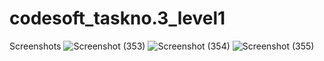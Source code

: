 # codesoft_taskno.3_level1
Screenshots
![Screenshot (353)](https://github.com/Shivranjan17/codesoft_taskno.3_level1/assets/141115850/e59ef1c5-388e-41bd-8720-80266d522bef)
![Screenshot (354)](https://github.com/Shivranjan17/codesoft_taskno.3_level1/assets/141115850/1eb329dd-27a8-42b6-903f-670e46f8e5fe)
![Screenshot (355)](https://github.com/Shivranjan17/codesoft_taskno.3_level1/assets/141115850/d271f9b3-8998-42e1-9aad-6b42f49fe1a1)
